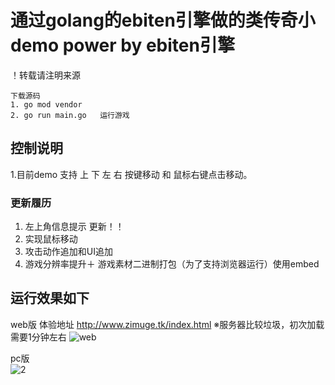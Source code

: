 # 通过golang的ebiten引擎做的类传奇小demo  power by ebiten引擎

！转载请注明来源

```
下载源码
1. go mod vendor 
2. go run main.go   运行游戏
```
## 控制说明
  1.目前demo 支持 上 下 左 右 按键移动 和 鼠标右键点击移动。
  
### 更新履历
  1. 左上角信息提示 更新！！
  2. 实现鼠标移动
  3. 攻击动作追加和UI追加
  4. 游戏分辨率提升＋ 游戏素材二进制打包（为了支持浏览器运行）使用embed
  
## 运行效果如下
   
   web版   体验地址 http://www.zimuge.tk/index.html ※服务器比较垃圾，初次加载需要1分钟左右
  ![web](https://user-images.githubusercontent.com/22612129/160109387-59337014-a499-4ebd-bad1-4cfcf765b94e.png)

   pc版  
   ![2](https://user-images.githubusercontent.com/22612129/160109817-0f926cf1-2795-4416-8685-f9d8a3de8cbd.png)



